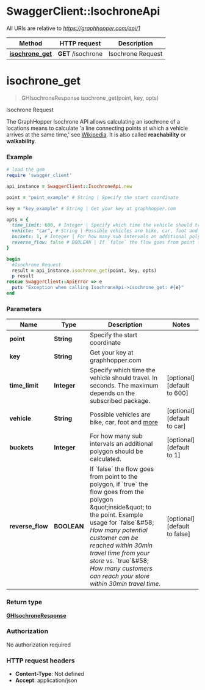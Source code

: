 # SwaggerClient::IsochroneApi

All URIs are relative to *https://graphhopper.com/api/1*

Method | HTTP request | Description
------------- | ------------- | -------------
[**isochrone_get**](IsochroneApi.md#isochrone_get) | **GET** /isochrone | Isochrone Request


# **isochrone_get**
> GHIsochroneResponse isochrone_get(point, key, opts)

Isochrone Request

The GraphHopper Isochrone API allows calculating an isochrone of a locations means to calculate 'a line connecting points at which a vehicle arrives at the same time,' see [Wikipedia](http://en.wikipedia.org/wiki/Isochrone_map). It is also called **reachability** or **walkability**. 

### Example
```ruby
# load the gem
require 'swagger_client'

api_instance = SwaggerClient::IsochroneApi.new

point = "point_example" # String | Specify the start coordinate

key = "key_example" # String | Get your key at graphhopper.com

opts = { 
  time_limit: 600, # Integer | Specify which time the vehicle should travel. In seconds. The maximum depends on the subscribed package.
  vehicle: "car", # String | Possible vehicles are bike, car, foot and [more](https://graphhopper.com/api/1/docs/supported-vehicle-profiles/)
  buckets: 1, # Integer | For how many sub intervals an additional polygon should be calculated.
  reverse_flow: false # BOOLEAN | If `false` the flow goes from point to the polygon, if `true` the flow goes from the polygon \"inside\" to the point. Example usage for `false`&#58; *How many potential customer can be reached within 30min travel time from your store* vs. `true`&#58; *How many customers can reach your store within 30min travel time.*
}

begin
  #Isochrone Request
  result = api_instance.isochrone_get(point, key, opts)
  p result
rescue SwaggerClient::ApiError => e
  puts "Exception when calling IsochroneApi->isochrone_get: #{e}"
end
```

### Parameters

Name | Type | Description  | Notes
------------- | ------------- | ------------- | -------------
 **point** | **String**| Specify the start coordinate | 
 **key** | **String**| Get your key at graphhopper.com | 
 **time_limit** | **Integer**| Specify which time the vehicle should travel. In seconds. The maximum depends on the subscribed package. | [optional] [default to 600]
 **vehicle** | **String**| Possible vehicles are bike, car, foot and [more](https://graphhopper.com/api/1/docs/supported-vehicle-profiles/) | [optional] [default to car]
 **buckets** | **Integer**| For how many sub intervals an additional polygon should be calculated. | [optional] [default to 1]
 **reverse_flow** | **BOOLEAN**| If &#x60;false&#x60; the flow goes from point to the polygon, if &#x60;true&#x60; the flow goes from the polygon \&quot;inside\&quot; to the point. Example usage for &#x60;false&#x60;&amp;#58; *How many potential customer can be reached within 30min travel time from your store* vs. &#x60;true&#x60;&amp;#58; *How many customers can reach your store within 30min travel time.* | [optional] [default to false]

### Return type

[**GHIsochroneResponse**](GHIsochroneResponse.md)

### Authorization

No authorization required

### HTTP request headers

 - **Content-Type**: Not defined
 - **Accept**: application/json



